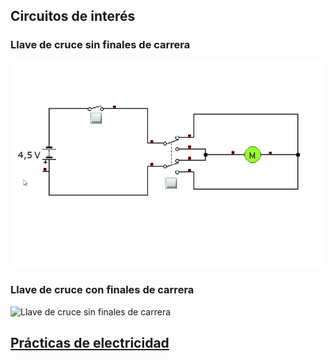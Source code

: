 
## Circuitos de interés

### Llave de cruce sin finales de carrera

![Llave de cruce sin finales de carrera](LlaveCruceSinFdC.gif)

### Llave de cruce con finales de carrera
![Llave de cruce sin finales de carrera](LlaveFdC.gif)

## [Prácticas de electricidad](practicas.md)
